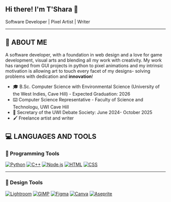 ## Hi there! I'm T'Shara 👋
Software Developer | Pixel Artist | Writer
- - - -
<!--
**sharhaynes/sharhaynes** is a ✨ _special_ ✨ repository because its `README.md` (this file) appears on your GitHub profile.

Here are some ideas to get you started:

- 🔭 I’m currently working on ...
- 🌱 I’m currently learning ...
- 👯 I’m looking to collaborate on ...
- 🤔 I’m looking for help with ...
- 💬 Ask me about ...
- 📫 How to reach me: ...
- 😄 Pronouns: ...
- ⚡ Fun fact: ...
-->
## 🌱 ABOUT ME
A software developer, with a foundation in web design and a love for game development, visual arts and blending all my work with creativity. My work has ranged from GUI projects in python to pixel animations and my intrinsic motivation is allowing art to touch every facet of my designs- solving problems with dedication and **innovation**!

* 🎓 B.Sc. Computer Science with Environmental Science (University of the West Indies, Cave Hill) - Expected Graduation: 2026
* ⌨️ Computer Science Representative - Faculty of Science and Technologu, UWI Cave Hill
* 📘 Secretary of the UWI Debate Society: June 2024- October 2025
* 🖌️ Freelance artist and writer

## 💻 LANGUAGES AND TOOLS

### 🚀 Programming Tools
[![Python](https://img.shields.io/badge/Python-3776AB?style=for-the-badge&logo=python&logoColor=white)](https://www.python.org/)
[![C++](https://img.shields.io/badge/C++-00599C?style=for-the-badge&logo=c%2B%2B&logoColor=white)](https://cplusplus.com/)
[![Node.js](https://img.shields.io/badge/Node.js-339933?style=for-the-badge&logo=node.js&logoColor=white)](https://nodejs.org/)
[![HTML](https://img.shields.io/badge/HTML-E34F26?style=for-the-badge&logo=html5&logoColor=white)](https://developer.mozilla.org/en-US/docs/Web/HTML)
[![CSS](https://img.shields.io/badge/CSS-1572B6?style=for-the-badge&logo=css3&logoColor=white)](https://developer.mozilla.org/en-US/docs/Web/CSS)

---

### 🎨 Design Tools
[![Lightroom](https://img.shields.io/badge/Lightroom-31A8FF?style=for-the-badge&logo=adobe-lightroom&logoColor=white)](https://www.adobe.com/products/photoshop-lightroom.html)
[![GIMP](https://img.shields.io/badge/GIMP-5C5543?style=for-the-badge&logo=gimp&logoColor=white)](https://www.gimp.org/)
[![Figma](https://img.shields.io/badge/Figma-F24E1E?style=for-the-badge&logo=figma&logoColor=white)](https://www.figma.com/)
[![Canva](https://img.shields.io/badge/Canva-00C4CC?style=for-the-badge&logo=canva&logoColor=white)](https://www.canva.com/)
[![Aseprite](https://img.shields.io/badge/Aseprite-7D929E?style=for-the-badge&logo=aseprite&logoColor=white)](https://www.aseprite.org/)

